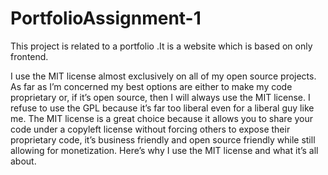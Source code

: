 # PortfolioAssignment-1
This project is related to a portfolio .It is a website which is based on only frontend.


I use the MIT license almost exclusively on all of my open source projects. As far as I’m concerned my best options are either to make my code proprietary or, if it’s open source, then I will always use the MIT license. I refuse to use the GPL because it’s far too liberal even for a liberal guy like me. The MIT license is a great choice because it allows you to share your code under a copyleft license without forcing others to expose their proprietary code, it’s business friendly and open source friendly while still allowing for monetization. Here’s why I use the MIT license and what it’s all about.
